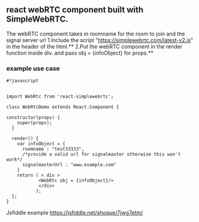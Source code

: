 ## react webRTC component built with SimpleWebRTC. ##

The webRTC component takes in roomname for the room to join and the signal server url
1.Include the script "https://simplewebrtc.com/latest-v2.js" in the header of the html.**
2.Put the  webRTC component in the render function inside div.
and pass obj = {infoObject} for props.**


### example use case ###




```
#!javascript


import WebRtc from 'react-simplewebrtc';

class WebRtcDemo extends React.Component {

constructor(props) {
    super(props);
  }

  render() {
    var infoObject = {
      roomname : "test33333",
      /*provide a valid url for signalmaster otherwise this won't work*/
      signalmasterUrl : "www.example.com"
    }
    return ( < div >
            <WebRtc obj = {infoObject}/>
            </div>
           );
  };
}
```





Jsfiddle example  https://jsfiddle.net/shoque/7jwg7etm/